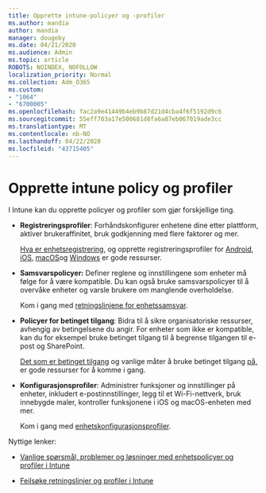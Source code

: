 ```yaml
---
title: Opprette intune-policyer og -profiler
ms.author: mandia
author: mandia
manager: dougeby
ms.date: 04/21/2020
ms.audience: Admin
ms.topic: article
ROBOTS: NOINDEX, NOFOLLOW
localization_priority: Normal
ms.collection: Adm_O365
ms.custom:
- "1064"
- "6700005"
ms.openlocfilehash: fac2a9e41449b4eb9b87d21d4cba4f6f5192d9c6
ms.sourcegitcommit: 55eff703a17e500681d8fa6a87eb067019ade3cc
ms.translationtype: MT
ms.contentlocale: nb-NO
ms.lasthandoff: 04/22/2020
ms.locfileid: "43715405"
---
```

# <a name="creating-intune-policy-and-profiles"></a>Opprette intune policy og profiler

I Intune kan du opprette policyer og profiler som gjør forskjellige ting.

- **Registreringsprofiler**: Forhåndskonfigurer enhetene dine etter plattform, aktiver brukeraffinitet, bruk godkjenning med flere faktorer og mer.

  [Hva er enhetsregistrering](https://docs.microsoft.com/intune/device-enrollment), og opprette registreringsprofiler for [Android](https://docs.microsoft.com/intune/android-enroll), [iOS](https://docs.microsoft.com/intune/ios-enroll), [macOS](https://docs.microsoft.com/intune/macos-enroll)og [Windows](https://docs.microsoft.com/intune/windows-enrollment-methods) er gode ressurser.

- **Samsvarspolicyer:** Definer reglene og innstillingene som enheter må følge for å være kompatible. Du kan også bruke samsvarspolicyer til å overvåke enheter og varsle brukere om manglende overholdelse.

  Kom i gang med [retningslinjene for enhetssamsvar](https://docs.microsoft.com/intune/device-compliance-get-started).
- **Policyer for betinget tilgang**: Bidra til å sikre organisatoriske ressurser, avhengig av betingelsene du angir. For enheter som ikke er kompatible, kan du for eksempel bruke betinget tilgang til å begrense tilgangen til e-post og SharePoint.

  [Det som er betinget tilgang](https://docs.microsoft.com/intune/conditional-access) og vanlige måter å bruke betinget tilgang [på,](https://docs.microsoft.com/intune/conditional-access-intune-common-ways-use) er gode ressurser for å komme i gang.

- **Konfigurasjonsprofiler**: Administrer funksjoner og innstillinger på enheter, inkludert e-postinnstillinger, legg til et Wi-Fi-nettverk, bruk innebygde maler, kontroller funksjonene i iOS og macOS-enheten med mer.

  Kom i gang med [enhetskonfigurasjonsprofiler](https://docs.microsoft.com/intune/device-profiles).

Nyttige lenker:

- [Vanlige spørsmål, problemer og løsninger med enhetspolicyer og profiler i Intune](https://docs.microsoft.com/intune/device-profile-troubleshoot)

- [Feilsøke retningslinjer og profiler i Intune](https://docs.microsoft.com/intune/troubleshoot-policies-in-microsoft-intune)
